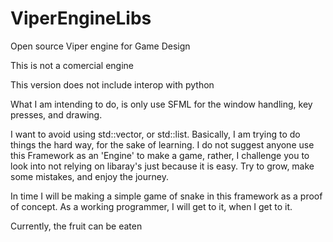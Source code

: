 # ViperEngineLibs
 Open source Viper engine for Game Design 

 This is not a comercial engine

 This version does not include interop with python

 What I am intending to do, is only use SFML for the window handling, key presses, and drawing. 

 I want to avoid using std::vector, or std::list. Basically, I am trying to do things the hard way, 
 for the sake of learning. I do not suggest anyone use this Framework as an 'Engine' to make a game, 
 rather, I challenge you to look into not relying on libaray's just because it is easy. Try to grow,
 make some mistakes, and enjoy the journey. 

 In time I will be making a simple game of snake in this framework as a proof of concept. As a working
 programmer, I will get to it, when I get to it. 

Currently, the fruit can be eaten

 
